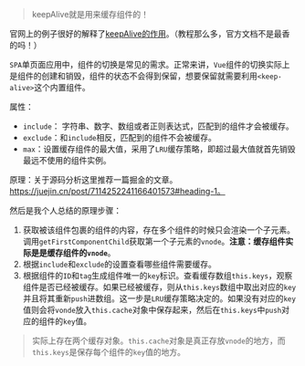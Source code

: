 > keepAlive就是用来缓存组件的！

官网上的例子很好的解释了[keepAlive的作用](https://cn.vuejs.org/guide/built-ins/keep-alive.html)。（教程那么多，官方文档不是最香的吗！）

`SPA`单页面应用中，组件的切换是常见的需求。正常来讲，`Vue`组件的切换实际上是组件的创建和销毁，组件的状态不会得到保留，想要保留就需要利用`<keep-alive>`这个内置组件。

属性： 

- `include`： 字符串、数字、数组或者正则表达式，匹配到的组件才会被缓存。
- `exclude`：和`include`相反，匹配到的组件不会被缓存。
- `max`：设置缓存组件的最大值，采用了`LRU`缓存策略，即超过最大值就首先销毁最远不使用的组件实例。

原理：关于源码分析这里推荐一篇掘金的文章。https://juejin.cn/post/7114252241166401573#heading-1。

然后是我个人总结的原理步骤：

1. 获取被该组件包裹的组件的内容，存在多个组件的时候只会渲染一个子元素。调用`getFirstComponentChild`获取第一个子元素的`vnode`。**注意：缓存组件实际是是缓存组件的`vnode`**。
2. 根据`include`和`exclude`的设置查看哪些组件需要缓存。
3. 根据组件的`ID`和`tag`生成组件唯一的`key`标识。查看缓存数组`this.keys`，观察组件是否已经被缓存。如果已经被缓存，则从`this.keys`数组中取出对应的`key`并且将其重新`push`进数组。这一步是`LRU`缓存策略决定的。如果没有对应的`key`值则会将`vonde`放入`this.cache`对象中保存起来，然后在`this.keys`中`push`对应的组件的`key`值。

> 实际上存在两个缓存对象。`this.cache`对象是真正存放`vnode`的地方，而`this.keys`是保存每个组件的`key`值的地方。

